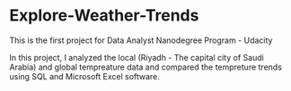 # Explore-Weather-Trends
This is the first project for Data Analyst Nanodegree Program - Udacity

In this project, I analyzed the local (Riyadh - The capital city of Saudi Arabia) and global tempreature data and compared the tempreture trends using SQL and Microsoft Excel software.
